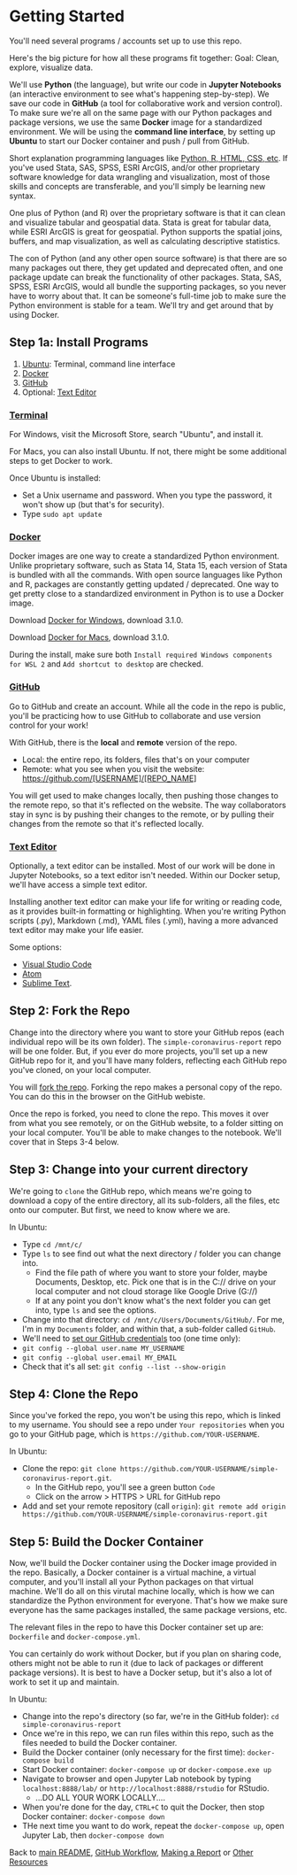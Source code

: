 # Getting Started

You'll need several programs / accounts set up to use this repo.

Here's the big picture for how all these programs fit together:
Goal: Clean, explore, visualize data.

We'll use **Python** (the language), but write our code in **Jupyter Notebooks** (an interactive environment to see what's happening step-by-step). We save our code in **GitHub** (a tool for collaborative work and version control). To make sure we're all on the same page with our Python packages and package versions, we use the same **Docker** image for a standardized environment. We will be using the **command line interface**, by setting up **Ubuntu** to start our Docker container and push / pull from GitHub.   

Short explanation programming languages like [Python, R, HTML, CSS, etc](https://github.com/ucla-its/ucla-its-data-camp-2019/blob/master/Pre-Course/Programming-Landscape.md). If you've used Stata, SAS, SPSS, ESRI ArcGIS, and/or other proprietary software knowledge for data wrangling and visualization, most of those skills and concepts are transferable, and you'll simply be learning new syntax. 

One plus of Python (and R) over the proprietary software is that it can clean and visualize tabular and geospatial data.  Stata is  great for tabular data, while ESRI ArcGIS is great for geospatial. Python supports the spatial joins, buffers, and map visualization, as well as calculating descriptive statistics.

The con of Python (and any other open source software) is that there are so many packages out there, they get updated and deprecated often, and one package update can break the functionality of other packages. Stata, SAS, SPSS, ESRI ArcGIS, would all bundle the supporting packages, so you never have to worry about that. It can be someone's full-time job to make sure the Python environment is stable for a team. We'll try and get around that by using Docker.

## Step 1a: Install Programs

1. [Ubuntu](#terminal): Terminal, command line interface
1. [Docker](#docker) 
1. [GitHub](#github)
1. Optional: [Text Editor](#text-editor)

### [Terminal](#terminal)

For Windows, visit the Microsoft Store, search "Ubuntu", and install it.

For Macs, you can also install Ubuntu. If not, there might be some additional steps to get Docker to work.

Once Ubuntu is installed:
* Set a Unix username and password. When you type the password, it won't show up (but that's for security).
* Type `sudo apt update`

### [Docker](#docker)

Docker images are one way to create a standardized Python environment. Unlike proprietary software, such as Stata 14, Stata 15, each version of Stata is bundled with all the commands. With open source languages like Python and R, packages are constantly getting updated / deprecated. One way to get pretty close to a standardized environment in Python is to use a Docker image. 

Download [Docker for Windows](https://docs.docker.com/docker-for-windows/release-notes/), download 3.1.0.

Download [Docker for Macs](https://docs.docker.com/docker-for-mac/release-notes/), download 3.1.0.

During the install, make sure both `Install required Windows components for WSL 2` and `Add shortcut to desktop` are checked.

### [GitHub](#github)

Go to GitHub and create an account. While all the code in the repo is public, you'll be practicing how to use GitHub to collaborate and use version control for your work!

With GitHub, there is the **local** and **remote** version of the repo. 
* Local: the entire repo, its folders, files that's on your computer
* Remote: what you see when you visit the website: https://github.com/[USERNAME]/[REPO_NAME]

You will get used to make changes locally, then pushing those changes to the remote repo, so that it's reflected on the website. The way collaborators stay in sync is by pushing their changes to the remote, or by pulling their changes from the remote so that it's reflected locally.

### [Text Editor](#text-editor)

Optionally, a text editor can be installed. Most of our work will be done in Jupyter Notebooks, so a text editor isn't needed. Within our Docker setup, we'll have access a simple text editor.

Installing another text editor can make your life for writing or reading code, as it provides built-in formatting or highlighting. When you're writing Python scripts (.py), Markdown (.md), YAML files (.yml), having a more advanced text editor may make your life easier. 

Some options:
* [Visual Studio Code](https://code.visualstudio.com/) 
* [Atom](https://atom.io/)
* [Sublime Text](https://www.sublimetext.com/). 


## Step 2: Fork the Repo

Change into the directory where you want to store your GitHub repos (each individual repo will be its own folder). The `simple-coronavirus-report` repo will be one folder. But, if you ever do more projects, you'll set up a new GitHub repo for it, and you'll have many folders, reflecting each GitHub repo you've cloned, on your local computer. 

You will [fork the repo](https://docs.github.com/en/free-pro-team@latest/github/getting-started-with-github/fork-a-repo). Forking the repo makes a personal copy of the repo. You can do this in the browser on the GitHub webiste.

Once the repo is forked, you need to clone the repo. This moves it over from what you see remotely, or on the GitHub website, to a folder sitting on your local computer. You'll be able to make changes to the notebook. We'll cover that in Steps 3-4 below.

## Step 3: Change into your current directory

We're going to `clone` the GitHub repo, which means we're going to download a copy of the entire directory, all its sub-folders, all the files, etc onto our computer. But first, we need to know where we are.

In Ubuntu:
* Type `cd /mnt/c/`
* Type `ls` to see find out what the next directory / folder you can change into. 
    * Find the file path of where you want to store your folder, maybe Documents, Desktop, etc. Pick one that is in the C:// drive on your local computer and not cloud storage like Google Drive (G://)
    * If at any point you don't know what's the next folder you can get into, type `ls` and see the options.
* Change into that directory: `cd /mnt/c/Users/Documents/GitHub/`. For me, I'm in my `Documents` folder, and within that, a sub-folder called `GitHub`.
* We'll need to [set our GitHub credentials](https://git-scm.com/book/en/v2/Getting-Started-First-Time-Git-Setup
) too (one time only):
* `git config --global user.name MY_USERNAME`
* `git config --global user.email MY_EMAIL`
* Check that it's all set: `git config --list --show-origin`

## Step 4: Clone the Repo

Since you've forked the repo, you won't be using this repo, which is linked to my username. You should see a repo under `Your repositories` when you go to your GitHub page, which is `https://github.com/YOUR-USERNAME`.

In Ubuntu: 
* Clone the repo: `git clone https://github.com/YOUR-USERNAME/simple-coronavirus-report.git`. 
    * In the GitHub repo, you'll see a green button `Code`
    * Click on the arrow > HTTPS > URL for GitHub repo
* Add and set your remote repository (call `origin`): `git remote add origin https://github.com/YOUR-USERNAME/simple-coronavirus-report.git`

## Step 5: Build the Docker Container

Now, we'll build the Docker container using the Docker image provided in the repo. Basically, a Docker container is a virtual machine, a virtual computer, and you'll install all your Python packages on that virtual machine. We'll do all on this virutal machine locally, which is how we can standardize the Python environment for everyone. That's how we make sure everyone has the same packages installed, the same package versions, etc.

The relevant files in the repo to have this Docker container set up are: `Dockerfile` and `docker-compose.yml`. 

You can certainly do work without Docker, but if you plan on sharing code, others might not be able to run it (due to lack of packages or different package versions). It is best to have a Docker setup, but it's also a lot of work to set it up and maintain.

In Ubuntu:
* Change into the repo's directory (so far, we're in the GitHub folder): `cd simple-coronavirus-report` 
* Once we're in this repo, we can run files within this repo, such as the files needed to build the Docker container.
* Build the Docker container (only necessary for the first time): `docker-compose build`
* Start Docker container: `docker-compose up` or `docker-compose.exe up`
* Navigate to browser and open Jupyter Lab notebook by typing `localhost:8888/lab/` or `http://localhost:8888/rstudio` for RStudio.
    * ...DO ALL YOUR WORK LOCALLY....
* When you're done for the day, `CTRL+C` to quit the Docker, then stop Docker container: `docker-compose down`
* THe next time you want to do work, repeat the `docker-compose up`, open Jupyter Lab, then `docker-compose down`

Back to [main README](./README.md), [GitHub Workflow](/.github_version_control.md), [Making a Report](./making_report.md) or [Other Resources](/.other_resources.md) 